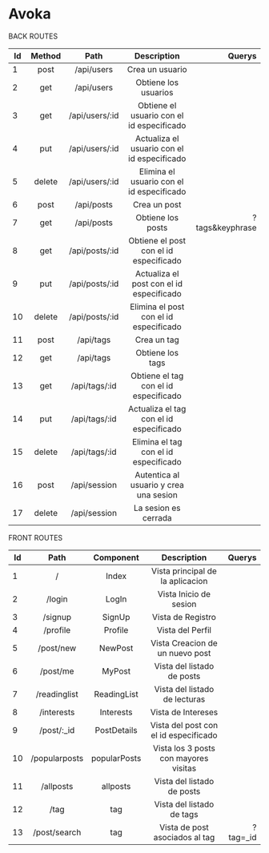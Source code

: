 # Avoka

BACK ROUTES

|Id | Method  |  Path             | Description                                      | Querys         |
|---|:-------:|:-----------------:|:------------------------------------------------:|---------------:|
| 1 |post     |/api/users         |Crea un usuario                                   |                |
| 2 |get      |/api/users         |Obtiene los usuarios                              |                |
| 3 |get      |/api/users/:id     |Obtiene el usuario con el id especificado         |                |
| 4 |put      |/api/users/:id     |Actualiza el usuario con el id especificado       |                |
| 5 |delete   |/api/users/:id     |Elimina el usuario con el id especificado         |                |
| 6 |post     |/api/posts         |Crea un post                                      |                |
| 7 |get      |/api/posts         |Obtiene los posts                                 |?tags&keyphrase |
| 8 |get      |/api/posts/:id     |Obtiene el post con el id especificado            |                |
| 9 |put      |/api/posts/:id     |Actualiza el post con el id especificado          |                |
| 10|delete   |/api/posts/:id     |Elimina el post con el id especificado            |                |
| 11|post     |/api/tags          |Crea un tag                                       |                |
| 12|get      |/api/tags          |Obtiene los tags                                  |                |
| 13|get      |/api/tags/:id      |Obtiene el tag con el id especificado             |                |
| 14|put      |/api/tags/:id      |Actualiza el tag con el id especificado           |                |
| 15|delete   |/api/tags/:id      |Elimina el tag con el id especificado             |                |
| 16|post     |/api/session       |Autentica al usuario y crea una sesion            |                |
| 17|delete   |/api/session       |La sesion es cerrada                              |                |

FRONT ROUTES

|Id | Path          |  Component        | Description                                    | Querys         |
|---|:-------------:|:-----------------:|:----------------------------------------------:|---------------:|
| 1 |/              |Index              |Vista principal de la aplicacion                |                |
| 2 |/login         |LogIn              |Vista Inicio de sesion                          |                |
| 3 |/signup        |SignUp             |Vista de Registro                               |                |
| 4 |/profile       |Profile            |Vista del Perfil                                |                |
| 5 |/post/new      |NewPost            |Vista Creacion de un nuevo post                 |                |
| 6 |/post/me       |MyPost             |Vista del listado de posts                      |                |
| 7 |/readinglist   |ReadingList        |Vista del listado de lecturas                   |                |
| 8 |/interests     |Interests          |Vista de Intereses                              |                |
| 9 |/post/:_id     |PostDetails        |Vista del post con el id especificado           |                |
|10 |/popularposts  |popularPosts       |Vista los 3  posts con mayores visitas          |                |
|11 |/allposts      |allposts           |Vista del listado de posts                      |                |
|12 |/tag           |tag                |Vista del listado de tags                       |                |
|13 |/post/search   |tag                |Vista de post asociados al tag                  | ?tag=_id       |